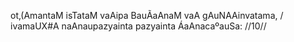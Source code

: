 ot‚(AmantaM isTataM vaAipa BauÃaAnaM vaA gAuNAAinvatama, /
ivamaUX#A naAnaupazyainta pazyainta ÁaAnacaºauSa: //10//